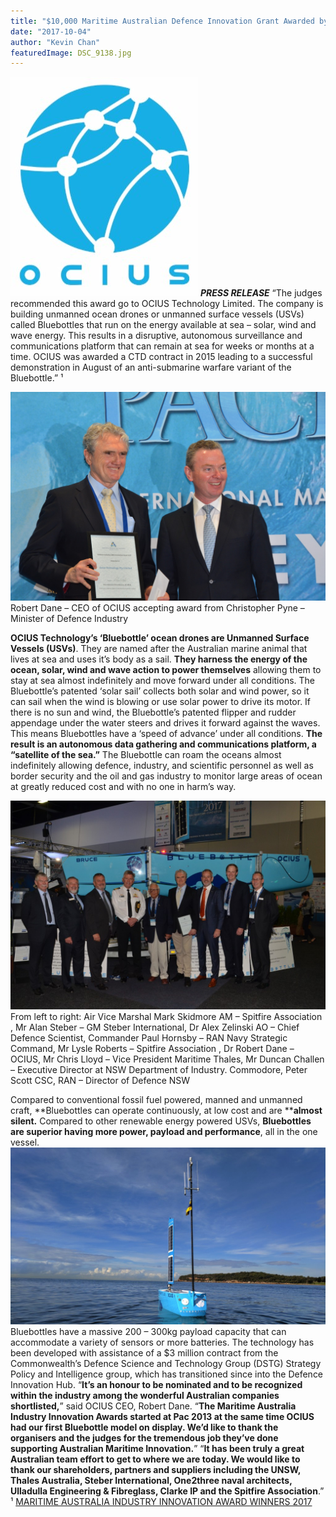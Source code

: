 ```yaml
---
title: "$10,000 Maritime Australian Defence Innovation Grant Awarded by Hon Minister for Defence Industry ​Christopher Pyne"
date: "2017-10-04"
author: "Kevin Chan"
featuredImage: DSC_9138.jpg
---
```


![](./7c6c2bee-f841-4f31-b135-fa87d6206678.jpg) **_PRESS RELEASE_** “The judges recommended this award go to OCIUS Technology Limited. The company is building unmanned ocean drones or unmanned surface vessels (USVs) called Bluebottles that run on the energy available at sea – solar, wind and wave energy. This results in a disruptive, autonomous surveillance and communications platform that can remain at sea for weeks or months at a time. OCIUS was awarded a CTD contract in 2015 leading to a successful demonstration in August of an anti-submarine warfare variant of the Bluebottle.” ¹

![Robert Dane – CEO of OCIUS accepting award from Christopher Pyne – Minister of Defence Industry](./DSC_9138.jpg) Robert Dane – CEO of OCIUS accepting award from Christopher Pyne – Minister of Defence Industry

**OCIUS Technology’s ‘Bluebottle’ ocean drones are Unmanned Surface Vessels (USVs)**. They are named after the Australian marine animal that lives at sea and uses it’s body as a sail. **They harness the energy of the ocean, solar, wind and wave action to power themselves** allowing them to stay at sea almost indefinitely and move forward under all conditions. The Bluebottle’s patented ‘solar sail’ collects both solar and wind power, so it can sail when the wind is blowing or use solar power to drive its motor. If there is no sun and wind, the Bluebottle’s patented flipper and rudder appendage under the water steers and drives it forward against the waves. This means Bluebottles have a ‘speed of advance’ under all conditions. **The result is an autonomous data gathering and communications platform, a “satellite of the sea.”** The Bluebottle can roam the oceans almost indefinitely allowing defence, industry, and scientific personnel as well as border security and the oil and gas industry to monitor large areas of ocean at greatly reduced cost and with no one in harm’s way.

![](./Innovation-awards-in-front-of-Bruce-1024x678.jpg) From left to right: Air Vice Marshal Mark Skidmore AM – Spitfire Association , Mr Alan Steber – GM Steber International, Dr Alex Zelinski AO – Chief Defence Scientist, Commander Paul Hornsby – RAN Navy Strategic Command, Mr Lysle Roberts – Spitfire Association , Dr Robert Dane – OCIUS, Mr Chris Lloyd – Vice President Maritime Thales, Mr Duncan Challen – Executive Director at NSW Department of Industry. Commodore, Peter Scott CSC, RAN – Director of Defence NSW

Compared to conventional fossil fuel powered, manned and unmanned craft, **Bluebottles can operate continuously, at low cost and are ****almost silent.** Compared to other renewable energy powered USVs, **Bluebottles are superior having more power, payload and performance**, all in the one vessel. ![](./wallpaperocius-1024x576.jpg) Bluebottles have a massive 200 – 300kg payload capacity that can accommodate a variety of sensors or more batteries. The technology has been developed with assistance of a $3 million contract from the Commonwealth’s Defence Science and Technology Group (DSTG) Strategy Policy and Intelligence group, which has transitioned since into the Defence Innovation Hub. “**It’s an honour to be nominated and to be recognized within the industry among the wonderful Australian companies shortlisted,**” said OCIUS CEO, Robert Dane. “**The Maritime Australia Industry Innovation Awards started at Pac 2013 at the same time OCIUS had our first Bluebottle model on display. We’d like to thank the organisers and the judges for the tremendous job they’ve done supporting Australian Maritime Innovation.**” “**It has been truly a great Australian team effort to get to where we are today. We would like to thank our shareholders, partners and suppliers including the UNSW, Thales Australia, Steber International, One2three naval architects, Ulladulla Engineering & Fibreglass, Clarke IP and the Spitfire Association**.” ¹ [MARITIME AUSTRALIA INDUSTRY INNOVATION AWARD WINNERS 2017](https://pacific2017.com.au/innovation-awards/index.asp)